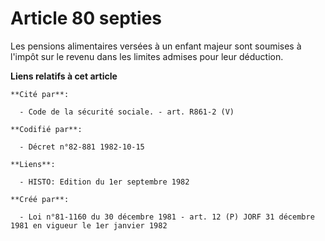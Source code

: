 # Article 80 septies

Les pensions alimentaires versées à un enfant majeur sont soumises à l'impôt sur le revenu dans les limites admises pour leur
déduction.

**Liens relatifs à cet article**

	**Cité par**:

	  - Code de la sécurité sociale. - art. R861-2 (V)

	**Codifié par**:

	  - Décret n°82-881 1982-10-15

	**Liens**:

	  - HISTO: Edition du 1er septembre 1982

	**Créé par**:

	  - Loi n°81-1160 du 30 décembre 1981 - art. 12 (P) JORF 31 décembre 1981 en vigueur le 1er janvier 1982
